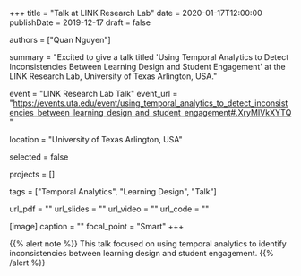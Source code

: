 +++
title = "Talk at LINK Research Lab"
date = 2020-01-17T12:00:00
publishDate = 2019-12-17
draft = false

authors = ["Quan Nguyen"]

summary = "Excited to give a talk titled 'Using Temporal Analytics to Detect Inconsistencies Between Learning Design and Student Engagement' at the LINK Research Lab, University of Texas Arlington, USA."


event = "LINK Research Lab Talk"
event_url = "https://events.uta.edu/event/using_temporal_analytics_to_detect_inconsistencies_between_learning_design_and_student_engagement#.XryMIVkXYTQ"

location = "University of Texas Arlington, USA"

selected = false

projects = []

tags = ["Temporal Analytics", "Learning Design", "Talk"]

url_pdf = ""
url_slides = ""
url_video = ""
url_code = ""

[image]
  caption = ""
  focal_point = "Smart"
+++

{{% alert note %}}
This talk focused on using temporal analytics to identify inconsistencies between learning design and student engagement.
{{% /alert %}}
